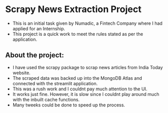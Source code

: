 # Scrapy News Extraction Project
- This is an initial task given by Numadic, a Fintech Company where I had applied for an Internship.
- This project is a quick work to meet the rules stated as per the application.

## About the project:
- I have used the scrapy package to scrap news articles from India Today website.
- The scraped data was backed up into the MongoDB Atlas and connected with the streamlit application.
- This was a rush work and I couldnt pay much attention to the UI.
- It works just fine. However, it is slow since I couldnt play around much with the inbuilt cache functions.
- Many tweeks could be done to speed up the process. 